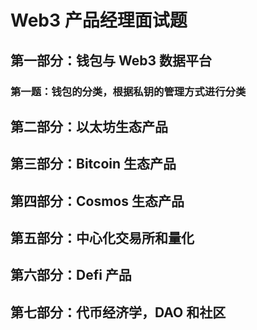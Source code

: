 # Web3 产品经理面试题

## 第一部分：钱包与 Web3 数据平台

### 第一题：钱包的分类，根据私钥的管理方式进行分类




## 第二部分：以太坊生态产品





## 第三部分：Bitcoin 生态产品



## 第四部分：Cosmos 生态产品



## 第五部分：中心化交易所和量化




## 第六部分：Defi 产品



## 第七部分：代币经济学，DAO 和社区
